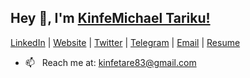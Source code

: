 ## Hey 👋, I'm [KinfeMichael Tariku!](https://kinfish.farmui.com)

[LinkedIn](https://www.linkedin.com/in/kinfe-michael-tariku-1497b3201/) |
[Website](https://kinfish-owns-computer.vercel.app//) |
[Twitter](https://twitter.com/kinfishT) |
[Telegram](https://t.me/Kinfe123) |
[Email](mailto:kinfetare83@gmail.com) |
[Resume](https://github.com/Kinfe123/Kinfe123/blob/master/kinfish-resume.pdf)
- 📫 &nbsp; Reach me at: kinfetare83@gmail.com



